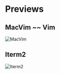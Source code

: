 # Previews
## MacVim ~~ Vim

![MacVim](http://dl.dropbox.com/u/13351850/Pessoal/vim.png) 

## Iterm2

![Iterm2](http://dl.dropbox.com/u/13351850/Pessoal/iterm.png)  
